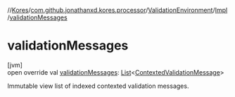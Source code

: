 //[Kores](../../../../index.md)/[com.github.jonathanxd.kores.processor](../../index.md)/[ValidationEnvironment](../index.md)/[Impl](index.md)/[validationMessages](validation-messages.md)

# validationMessages

[jvm]\
open override val [validationMessages](validation-messages.md): [List](https://kotlinlang.org/api/latest/jvm/stdlib/kotlin.collections/-list/index.html)<[ContextedValidationMessage](../../-contexted-validation-message/index.md)>

Immutable view list of indexed contexted validation messages.
